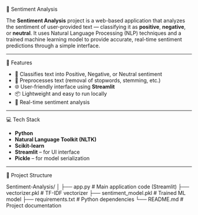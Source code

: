 💬 Sentiment Analysis

The **Sentiment Analysis** project is a web-based application that analyzes the sentiment of user-provided text — classifying it as **positive**, **negative**, or **neutral**. It uses Natural Language Processing (NLP) techniques and a trained machine learning model to provide accurate, real-time sentiment predictions through a simple interface.

---

🚀 Features

- 🧠 Classifies text into Positive, Negative, or Neutral sentiment
- 📝 Preprocesses text (removal of stopwords, stemming, etc.)
- 🌐 User-friendly interface using **Streamlit**
- 📦 Lightweight and easy to run locally
- 🧪 Real-time sentiment analysis

---

💻 Tech Stack

- **Python**
- **Natural Language Toolkit (NLTK)**
- **Scikit-learn**
- **Streamlit** – for UI interface
- **Pickle** – for model serialization

---

📂 Project Structure

Sentiment-Analysis/
│
├── app.py # Main application code (Streamlit)
├── vectorizer.pkl # TF-IDF vectorizer
├── sentiment_model.pkl # Trained ML model
├── requirements.txt # Python dependencies
└── README.md # Project documentation

